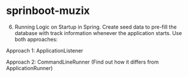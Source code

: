 # sprinboot-muzix
6. Running Logic on Startup in Spring. Create seed data to pre-fill the database with track information whenever the application starts. Use both approaches:

Approach 1: ApplicationListener<ContextRefreshedEvent>

Approach 2: CommandLineRunner (Find out how it differs from ApplicationRunner)

